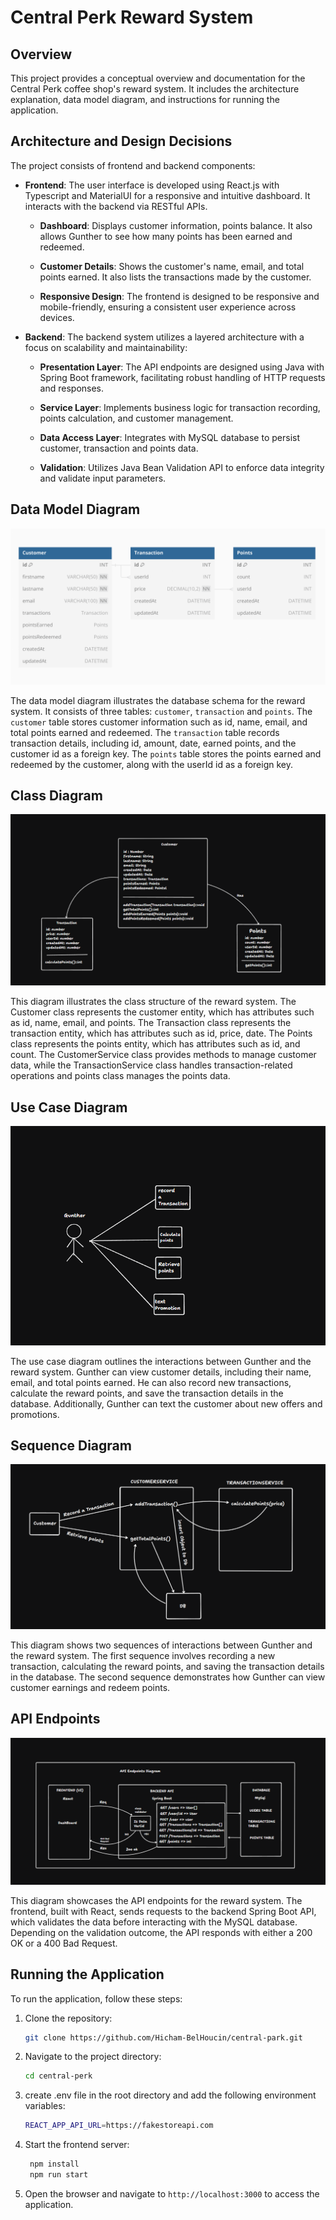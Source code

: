 # Central Perk Reward System

## Overview

This project provides a conceptual overview and documentation for the Central Perk coffee shop's reward system. It includes the architecture explanation, data model diagram, and instructions for running the application.

## Architecture and Design Decisions

The project consists of frontend and backend components:

- **Frontend**: The user interface is developed using React.js with Typescript and MaterialUI for a responsive and intuitive dashboard. It interacts with the backend via RESTful APIs.

  - **Dashboard**: Displays customer information, points balance. It also allows Gunther to see how many points has been earned and redeemed.

  - **Customer Details**: Shows the customer's name, email, and total points earned. It also lists the transactions made by the customer.

  - **Responsive Design**: The frontend is designed to be responsive and mobile-friendly, ensuring a consistent user experience across devices.

- **Backend**: The backend system utilizes a layered architecture with a focus on scalability and maintainability:

  - **Presentation Layer**: The API endpoints are designed using Java with Spring Boot framework, facilitating robust handling of HTTP requests and responses.

  - **Service Layer**: Implements business logic for transaction recording, points calculation, and customer management.

  - **Data Access Layer**: Integrates with MySQL database to persist customer, transaction and points data.

  - **Validation**: Utilizes Java Bean Validation API to enforce data integrity and validate input parameters.

## Data Model Diagram

![image](./public/data-diagram.png)

The data model diagram illustrates the database schema for the reward system. It consists of three tables: `customer`, `transaction` and `points`. The `customer` table stores customer information such as id, name, email, and total points earned and redeemed. The `transaction` table records transaction details, including id, amount, date, earned points, and the customer id as a foreign key. The `points` table stores the points earned and redeemed by the customer, along with the userId id as a foreign key.

## Class Diagram

![image](./public/class-diagram.png)

This diagram illustrates the class structure of the reward system. The Customer class represents the customer entity, which has attributes such as id, name, email, and points. The Transaction class represents the transaction entity, which has attributes such as id, price, date. The Points class represents the points entity, which has attributes such as id, and count. The CustomerService class provides methods to manage customer data, while the TransactionService class handles transaction-related operations and points class manages the points data.

## Use Case Diagram

![image](./public/use-case-diagram.png)

The use case diagram outlines the interactions between Gunther and the reward system. Gunther can view customer details, including their name, email, and total points earned. He can also record new transactions, calculate the reward points, and save the transaction details in the database. Additionally, Gunther can text the customer about new offers and promotions.

## Sequence Diagram

![image](./public/sequence-diagram.png)

This diagram shows two sequences of interactions between Gunther and the reward system. The first sequence involves recording a new transaction, calculating the reward points, and saving the transaction details in the database. The second sequence demonstrates how Gunther can view customer earnings and redeem points.

## API Endpoints

![image](./public/api-end-points-diagram.png)

This diagram showcases the API endpoints for the reward system. The frontend, built with React, sends requests to the backend Spring Boot API, which validates the data before interacting with the MySQL database. Depending on the validation outcome, the API responds with either a 200 OK or a 400 Bad Request.

## Running the Application

To run the application, follow these steps:

1. Clone the repository:

   ```bash
   git clone https://github.com/Hicham-BelHoucin/central-park.git
   ```

2. Navigate to the project directory:

   ```bash
   cd central-perk
   ```

3. create .env file in the root directory and add the following environment variables:

   ```bash
   REACT_APP_API_URL=https://fakestoreapi.com
   ```

4. Start the frontend server:

   ```bash
    npm install
    npm run start
   ```

5. Open the browser and navigate to `http://localhost:3000` to access the application.
